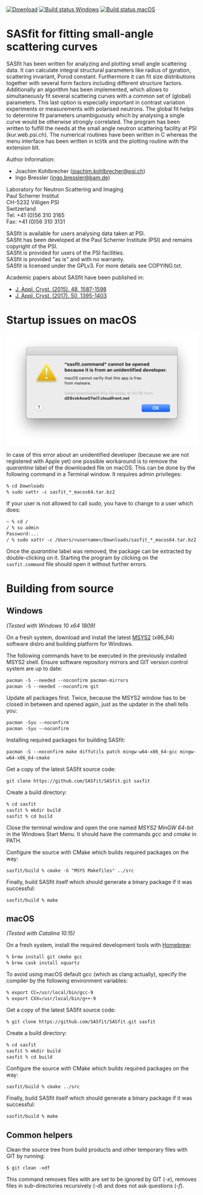 [![Download](https://api.bintray.com/packages/sasfit/development/SASfit/images/download.svg)](https://bintray.com/sasfit/development/SASfit/_latestVersion)
[![Build status Windows](https://img.shields.io/appveyor/job/build/SASfit/sasfit/Image:%20Visual%20Studio%202019;%20Environment:%20DUMMY=?label=Windows%20build)](https://ci.appveyor.com/project/SASfit/sasfit)
[![Build status macOS](https://img.shields.io/appveyor/job/build/SASfit/sasfit/Image:%20macos;%20Environment:%20DUMMY=?label=macOS%20build)](https://ci.appveyor.com/project/SASfit/sasfit)

SASfit for fitting small-angle scattering curves
================================================

SASfit has been written for analyzing and plotting small angle scattering data. 
It can calculate integral structural parameters like radius of gyration, scattering invariant, 
Porod constant. Furthermore it can fit size distributions together with several form factors 
including different structure factors. Additionally an algorithm has been implemented, which allows
to simultaneously fit several scattering curves with a common set of (global) parameters. This last
option is especially important in contrast variation experiments or measurements with polarised 
neutrons. The global fit helps to determine fit parameters unambiguously which by analysing a single
curve would be otherwise strongly correlated. The program has been written to fulfill the needs at 
the small angle neutron scattering facility at PSI (kur.web.psi.ch). The numerical routines have 
been written in C whereas the menu interface has been written in tcl/tk and the plotting routine 
with the extension blt.

Author Information:
- Joachim Kohlbrecher (joachim.kohlbrecher@psi.ch)
- Ingo Bressler (ingo.bressler@bam.de)

Laboratory for Neutron Scattering and Imaging  
Paul Scherrer Institut  
CH-5232 Villigen PSI  
Switzerland  
Tel: +41 (0)56 310 3165  
Fax: +41 (0)56 310 3131  

SASfit is available for users analysing data taken at PSI.  
SASfit has been developed at the Paul Scherrer Institute (PSI) and remains copyright of the PSI.  
SASfit is provided for users of the PSI facilities.  
SASfit is provided "as is" and with no warranty.  
SASfit is licensed under the GPLv3. For more details see COPYING.txt.

Academic papers about SASfit have been published in:
-  [J. Appl. Cryst. (2015). 48, 1587-1598](https://dx.doi.org/10.1107/S1600576715016544)
-  [J. Appl. Cryst. (2017). 50, 1395-1403](https://dx.doi.org/10.1107/S1600576717011979)

Startup issues on macOS
=======================

![sasfit.command error on macOS](doc/images/sasfit.command%20error%20on%20macOS.png)

In case of this error about an unidentified developer (because we are not registered with Apple yet) one possible workaround is to remove the *quarantine* label of the downloaded file on macOS. This can be done by the following command in a Terminal window. It requires admin privileges:

    % cd Downloads
    % sudo xattr -c sasfit_*_macos64.tar.bz2

If your user is not allowed to call *sudo*, you have to change to a user which does:

    ~ % cd /
    / % su admin
    Password:...
    / % sudo xattr -c /Users/<username>/Downloads/sasfit_*_macos64.tar.bz2

Once the *quarantine* label was removed, the package can be extracted by double-clicking on it. Starting the program by clicking on the `sasfit.command` file should open it without further errors.

Building from source
====================

Windows
-------

*(Tested with Windows 10 x64 1809)*

On a fresh system, download and install the latest [MSYS2](https://www.msys2.org) (x86\_64) software distro and building platform for Windows.

The following commands have to be executed in the previously installed MSYS2 shell.
Ensure software repository mirrors and GIT version control system are up to date:

    pacman -S --needed --noconfirm pacman-mirrors
    pacman -S --needed --noconfirm git

Update all packages first. Twice, because the MSYS2 window has to be closed in between and opened again, just as the updater in the shell tells you:

    pacman -Syu --noconfirm
    pacman -Syu --noconfirm

Installing required packages for building SASfit:

    pacman -S --noconfirm make diffutils patch mingw-w64-x86_64-gcc mingw-w64-x86_64-cmake

Get a copy of the latest SASfit source code:

    git clone https://github.com/SASfit/SASfit.git sasfit

Create a build directory:

    % cd sasfit
    sasfit % mkdir build
    sasfit % cd build

Close the terminal window and open the one named *MSYS2 MinGW 64-bit* in the Windows Start Menu. It should have the commands *gcc* and *cmake* in PATH.

Configure the source with CMake which builds required packages on the way:

    sasfit/build % cmake -G "MSYS Makefiles" ../src

Finally, build SASfit itself which should generate a binary package if it was successful:

    sasfit/build % make

macOS
-----

*(Tested with Catalina 10.15)*

On a fresh system, install the required development tools with [Homebrew](https://brew.sh):

    % brew install git cmake gcc
    % brew cask install xquartz 

To avoid using macOS default gcc (which as clang actually), specify the compiler by the following environment variables:

    % export CC=/usr/local/bin/gcc-9
    % export CXX=/usr/local/bin/g++-9

Get a copy of the latest SASfit source code:

    % git clone https://github.com/SASfit/SASfit.git sasfit

Create a build directory:

    % cd sasfit
    sasfit % mkdir build
    sasfit % cd build

Configure the source with CMake which builds required packages on the way:

    sasfit/build % cmake ../src

Finally, build SASfit itself which should generate a binary package if it was successful:

    sasfit/build % make

Common helpers
--------------

Clean the source tree from build products and other temporary files with GIT by running:

    $ git clean -xdf

This command removes files with are set to be ignored by GIT (*-x*), removes files in sub-directories recursively (*-d*) and does not ask questions (*-f*).
 
